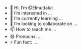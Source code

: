 - 👋 Hi, I’m @Elmuttalut
- 👀 I’m interested in ...
- 🌱 I’m currently learning ...
- 💞️ I’m looking to collaborate on ...
- 📫 How to reach me ...
- 😄 Pronouns: ...
- ⚡ Fun fact: ...

<!---
Elmuttalut/Elmuttalut is a ✨ special ✨ repository because its `README.md` (this file) appears on your GitHub profile.
You can click the Preview link to take a look at your changes.
--->
